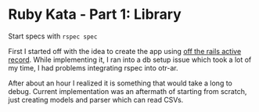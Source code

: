 # Ruby Kata - Part 1: Library

Start specs with `rspec spec`


First I started off with the idea to create the app using [off the rails active record](https://github.com/jhollinger/otr-activerecord).
While implementing it, I ran into a db setup issue which took a lot of my time, I had problems integrating rspec into otr-ar.

After about an hour I realized it is something that would take a long to debug.
Current implementation was an aftermath of starting from scratch, just creating models and parser which can read CSVs.
